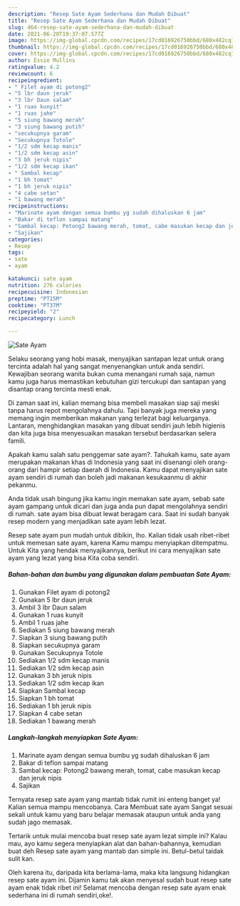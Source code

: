 ```yaml
---
description: "Resep Sate Ayam Sederhana dan Mudah Dibuat"
title: "Resep Sate Ayam Sederhana dan Mudah Dibuat"
slug: 464-resep-sate-ayam-sederhana-dan-mudah-dibuat
date: 2021-06-20T19:37:07.577Z
image: https://img-global.cpcdn.com/recipes/17cd016926750bbd/680x482cq70/sate-ayam-foto-resep-utama.jpg
thumbnail: https://img-global.cpcdn.com/recipes/17cd016926750bbd/680x482cq70/sate-ayam-foto-resep-utama.jpg
cover: https://img-global.cpcdn.com/recipes/17cd016926750bbd/680x482cq70/sate-ayam-foto-resep-utama.jpg
author: Essie Mullins
ratingvalue: 4.2
reviewcount: 6
recipeingredient:
- " Filet ayam di potong2"
- "5 lbr daun jeruk"
- "3 lbr Daun salam"
- "1 ruas kunyit"
- "1 ruas jahe"
- "5 siung bawang merah"
- "3 siung bawang putih"
- "secukupnya garam"
- "Secukupnya Totole"
- "1/2 sdm kecap manis"
- "1/2 sdm kecap asin"
- "3 bh jeruk nipis"
- "1/2 sdm kecap ikan"
- " Sambal kecap"
- "1 bh tomat"
- "1 bh jeruk nipis"
- "4 cabe setan"
- "1 bawang merah"
recipeinstructions:
- "Marinate ayam dengan semua bumbu yg sudah dihaluskan 6 jam"
- "Bakar di teflon sampai matang"
- "Sambal kecap: Potong2 bawang merah, tomat, cabe masukan kecap dan jeruk nipis"
- "Sajikan"
categories:
- Resep
tags:
- sate
- ayam

katakunci: sate ayam 
nutrition: 276 calories
recipecuisine: Indonesian
preptime: "PT15M"
cooktime: "PT37M"
recipeyield: "2"
recipecategory: Lunch

---
```



![Sate Ayam](https://img-global.cpcdn.com/recipes/17cd016926750bbd/680x482cq70/sate-ayam-foto-resep-utama.jpg)

Selaku seorang yang hobi masak, menyajikan santapan lezat untuk orang tercinta adalah hal yang sangat menyenangkan untuk anda sendiri. Kewajiban seorang  wanita bukan cuma menangani rumah saja, namun kamu juga harus memastikan kebutuhan gizi tercukupi dan santapan yang disantap orang tercinta mesti enak.

Di zaman  saat ini, kalian memang bisa membeli masakan siap saji meski tanpa harus repot mengolahnya dahulu. Tapi banyak juga mereka yang memang ingin memberikan makanan yang terlezat bagi keluarganya. Lantaran, menghidangkan masakan yang dibuat sendiri jauh lebih higienis dan kita juga bisa menyesuaikan masakan tersebut berdasarkan selera famili. 



Apakah kamu salah satu penggemar sate ayam?. Tahukah kamu, sate ayam merupakan makanan khas di Indonesia yang saat ini disenangi oleh orang-orang dari hampir setiap daerah di Indonesia. Kamu dapat menyajikan sate ayam sendiri di rumah dan boleh jadi makanan kesukaanmu di akhir pekanmu.

Anda tidak usah bingung jika kamu ingin memakan sate ayam, sebab sate ayam gampang untuk dicari dan juga anda pun dapat mengolahnya sendiri di rumah. sate ayam bisa dibuat lewat beragam cara. Saat ini sudah banyak resep modern yang menjadikan sate ayam lebih lezat.

Resep sate ayam pun mudah untuk dibikin, lho. Kalian tidak usah ribet-ribet untuk memesan sate ayam, karena Kamu mampu menyiapkan ditempatmu. Untuk Kita yang hendak menyajikannya, berikut ini cara menyajikan sate ayam yang lezat yang bisa Kita coba sendiri.

<!--inarticleads1-->

##### Bahan-bahan dan bumbu yang digunakan dalam pembuatan Sate Ayam:

1. Gunakan  Filet ayam di potong2
1. Gunakan 5 lbr daun jeruk
1. Ambil 3 lbr Daun salam
1. Gunakan 1 ruas kunyit
1. Ambil 1 ruas jahe
1. Sediakan 5 siung bawang merah
1. Siapkan 3 siung bawang putih
1. Siapkan secukupnya garam
1. Gunakan Secukupnya Totole
1. Sediakan 1/2 sdm kecap manis
1. Sediakan 1/2 sdm kecap asin
1. Gunakan 3 bh jeruk nipis
1. Sediakan 1/2 sdm kecap ikan
1. Siapkan  Sambal kecap
1. Siapkan 1 bh tomat
1. Sediakan 1 bh jeruk nipis
1. Siapkan 4 cabe setan
1. Sediakan 1 bawang merah




<!--inarticleads2-->

##### Langkah-langkah menyiapkan Sate Ayam:

1. Marinate ayam dengan semua bumbu yg sudah dihaluskan 6 jam
1. Bakar di teflon sampai matang
1. Sambal kecap: Potong2 bawang merah, tomat, cabe masukan kecap dan jeruk nipis
1. Sajikan




Ternyata resep sate ayam yang mantab tidak rumit ini enteng banget ya! Kalian semua mampu mencobanya. Cara Membuat sate ayam Sangat sesuai sekali untuk kamu yang baru belajar memasak ataupun untuk anda yang sudah jago memasak.

Tertarik untuk mulai mencoba buat resep sate ayam lezat simple ini? Kalau mau, ayo kamu segera menyiapkan alat dan bahan-bahannya, kemudian buat deh Resep sate ayam yang mantab dan simple ini. Betul-betul taidak sulit kan. 

Oleh karena itu, daripada kita berlama-lama, maka kita langsung hidangkan resep sate ayam ini. Dijamin kamu tak akan menyesal sudah buat resep sate ayam enak tidak ribet ini! Selamat mencoba dengan resep sate ayam enak sederhana ini di rumah sendiri,oke!.

